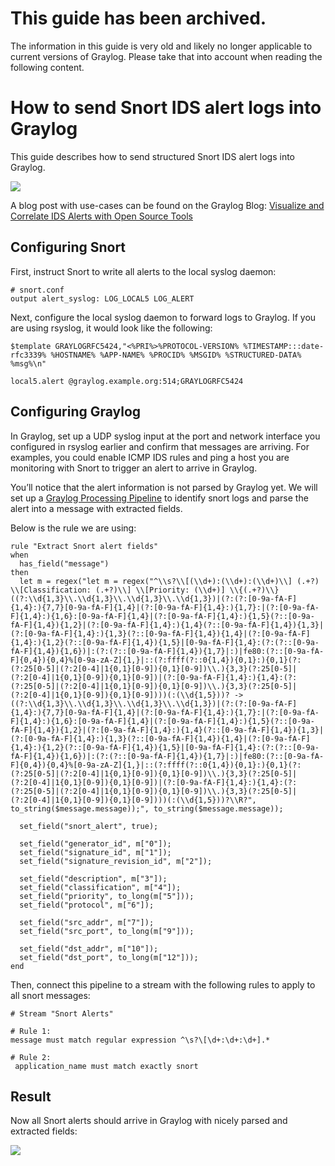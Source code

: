 # This guide has been archived.
The information in this guide is very old and likely no longer applicable to current versions of Graylog. 
Please take that into account when reading the following content.

# How to send Snort IDS alert logs into Graylog

This guide describes how to send structured Snort IDS alert logs into Graylog.

![](https://s3.amazonaws.com/graylogblog/snort_integration/dashboard.png)

A blog post with use-cases can be found on the Graylog Blog: [Visualize and Correlate IDS Alerts with Open Source Tools](https://www.graylog.org/post/visualize-and-correlate-ids-alerts-with-open-source-tools)

## Configuring Snort

First, instruct Snort to write all alerts to the local syslog daemon:

    # snort.conf
    output alert_syslog: LOG_LOCAL5 LOG_ALERT

Next, configure the local syslog daemon to forward logs to Graylog. If you are using rsyslog, it would look like the following:

    $template GRAYLOGRFC5424,"<%PRI%>%PROTOCOL-VERSION% %TIMESTAMP:::date-rfc3339% %HOSTNAME% %APP-NAME% %PROCID% %MSGID% %STRUCTURED-DATA% %msg%\n"
    
    local5.alert @graylog.example.org:514;GRAYLOGRFC5424

## Configuring Graylog

In Graylog, set up a UDP syslog input at the port and network interface you configured in rsyslog earlier and confirm that messages are arriving. For examples, you could enable ICMP IDS rules and ping a host you are monitoring with Snort to trigger an alert to arrive in Graylog.

You’ll notice that the alert information is not parsed by Graylog yet. We will set up a [Graylog Processing Pipeline](http://docs.graylog.org/en/latest/pages/pipelines.html) to identify snort logs and parse the alert into a message with extracted fields.

Below is the rule we are using:

```
rule "Extract Snort alert fields"
when
  has_field("message")
then
  let m = regex("let m = regex("^\\s?\\[(\\d+):(\\d+):(\\d+)\\] (.+?) \\[Classification: (.+?)\\] \\[Priority: (\\d+)] \\{(.+?)\\} ((?:\\d{1,3}\\.\\d{1,3}\\.\\d{1,3}\\.\\d{1,3})|(?:(?:[0-9a-fA-F]{1,4}:){7,7}[0-9a-fA-F]{1,4}|(?:[0-9a-fA-F]{1,4}:){1,7}:|(?:[0-9a-fA-F]{1,4}:){1,6}:[0-9a-fA-F]{1,4}|(?:[0-9a-fA-F]{1,4}:){1,5}(?::[0-9a-fA-F]{1,4}){1,2}|(?:[0-9a-fA-F]{1,4}:){1,4}(?::[0-9a-fA-F]{1,4}){1,3}|(?:[0-9a-fA-F]{1,4}:){1,3}(?::[0-9a-fA-F]{1,4}){1,4}|(?:[0-9a-fA-F]{1,4}:){1,2}(?::[0-9a-fA-F]{1,4}){1,5}|[0-9a-fA-F]{1,4}:(?:(?::[0-9a-fA-F]{1,4}){1,6})|:(?:(?::[0-9a-fA-F]{1,4}){1,7}|:)|fe80:(?::[0-9a-fA-F]{0,4}){0,4}%[0-9a-zA-Z]{1,}|::(?:ffff(?::0{1,4}){0,1}:){0,1}(?:(?:25[0-5]|(?:2[0-4]|1{0,1}[0-9]){0,1}[0-9])\\.){3,3}(?:25[0-5]|(?:2[0-4]|1{0,1}[0-9]){0,1}[0-9])|(?:[0-9a-fA-F]{1,4}:){1,4}:(?:(?:25[0-5]|(?:2[0-4]|1{0,1}[0-9]){0,1}[0-9])\\.){3,3}(?:25[0-5]|(?:2[0-4]|1{0,1}[0-9]){0,1}[0-9])))(:(\\d{1,5}))? -> ((?:\\d{1,3}\\.\\d{1,3}\\.\\d{1,3}\\.\\d{1,3})|(?:(?:[0-9a-fA-F]{1,4}:){7,7}[0-9a-fA-F]{1,4}|(?:[0-9a-fA-F]{1,4}:){1,7}:|(?:[0-9a-fA-F]{1,4}:){1,6}:[0-9a-fA-F]{1,4}|(?:[0-9a-fA-F]{1,4}:){1,5}(?::[0-9a-fA-F]{1,4}){1,2}|(?:[0-9a-fA-F]{1,4}:){1,4}(?::[0-9a-fA-F]{1,4}){1,3}|(?:[0-9a-fA-F]{1,4}:){1,3}(?::[0-9a-fA-F]{1,4}){1,4}|(?:[0-9a-fA-F]{1,4}:){1,2}(?::[0-9a-fA-F]{1,4}){1,5}|[0-9a-fA-F]{1,4}:(?:(?::[0-9a-fA-F]{1,4}){1,6})|:(?:(?::[0-9a-fA-F]{1,4}){1,7}|:)|fe80:(?::[0-9a-fA-F]{0,4}){0,4}%[0-9a-zA-Z]{1,}|::(?:ffff(?::0{1,4}){0,1}:){0,1}(?:(?:25[0-5]|(?:2[0-4]|1{0,1}[0-9]){0,1}[0-9])\\.){3,3}(?:25[0-5]|(?:2[0-4]|1{0,1}[0-9]){0,1}[0-9])|(?:[0-9a-fA-F]{1,4}:){1,4}:(?:(?:25[0-5]|(?:2[0-4]|1{0,1}[0-9]){0,1}[0-9])\\.){3,3}(?:25[0-5]|(?:2[0-4]|1{0,1}[0-9]){0,1}[0-9])))(:(\\d{1,5}))?\\R?", to_string($message.message));", to_string($message.message));

  set_field("snort_alert", true);

  set_field("generator_id", m["0"]);
  set_field("signature_id", m["1"]);
  set_field("signature_revision_id", m["2"]);

  set_field("description", m["3"]);
  set_field("classification", m["4"]);
  set_field("priority", to_long(m["5"]));
  set_field("protocol", m["6"]);

  set_field("src_addr", m["7"]);
  set_field("src_port", to_long(m["9"]));

  set_field("dst_addr", m["10"]);
  set_field("dst_port", to_long(m["12"]));
end
```

Then, connect this pipeline to a stream with the following rules to apply to all snort messages:

    # Stream "Snort Alerts"
    
    # Rule 1:
    message must match regular expression ^\s?\[\d+:\d+:\d+].*
   
    # Rule 2:
     application_name must match exactly snort

## Result

Now all Snort alerts should arrive in Graylog with nicely parsed and extracted fields:

![](https://s3.amazonaws.com/graylogblog/snort_integration/snort_message.png)
